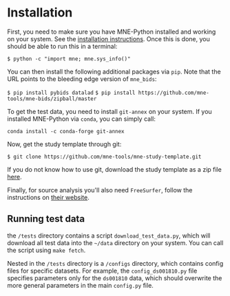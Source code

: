 
# Installation

First, you need to make sure you have MNE-Python installed and working on your
system. See the [installation instructions](http://martinos.org/mne/stable/install_mne_python.html).
Once this is done, you should be able to run this in a terminal:

`$ python -c "import mne; mne.sys_info()"`

You can then install the following additional packages via `pip`. Note that
the URL points to the bleeding edge version of `mne_bids`:

`$ pip install pybids datalad`
`$ pip install https://github.com/mne-tools/mne-bids/zipball/master`

To get the test data, you need to install `git-annex` on your system. If you
installed MNE-Python via `conda`, you can simply call:

`conda install -c conda-forge git-annex`

Now, get the study template through git:

`$ git clone https://github.com/mne-tools/mne-study-template.git`

If you do not know how to use git, download the study template as a zip file
[here](https://github.com/mne-tools/mne-study-template/archive/master.zip).

Finally, for source analysis you'll also need `FreeSurfer`, follow the
instructions on [their website](https://surfer.nmr.mgh.harvard.edu/).

## Running test data

the `/tests` directory contains a script `download_test_data.py`, which will
download all test data into the `~/data` directory on your system. You can
call the script using `make fetch`.

Nested in the `/tests` directory is a `/configs` directory, which contains
config files for specific datasets. For example, the `config_ds001810.py` file
specifies parameters only for the `ds001810` data, which should overwrite the
more general parameters in the main `config.py` file.
